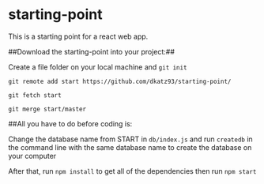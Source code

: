 # starting-point

This is a starting point for a react web app.

##Download the starting-point into your project:##

Create a file folder on your local machine and ```git init ```

```git remote add start https://github.com/dkatz93/starting-point/```

```git fetch start```

```git merge start/master```

##All you have to do before coding is:

Change the database name from START in ```db/index.js``` and run ```createdb``` in the command line with the same database name to create the database on your computer

After that, run ```npm install``` to get all of the dependencies then run ```npm start```
